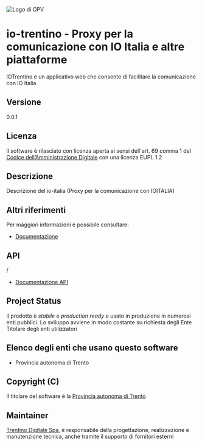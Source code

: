 ![Logo di OPV](Logo-OPV.png)

# io-trentino - Proxy per la comunicazione con IO Italia e altre piattaforme

IOTrentino è un applicativo web che consente di facilitare la comunicazione con IO Italia

## Versione 
0.0.1

## Licenza
Il software è rilasciato con licenza aperta ai sensi dell'art. 69 comma 1 del [Codice dell’Amministrazione Digitale](https://cad.readthedocs.io/) con una licenza EUPL 1.2


## Descrizione

Descrizione del io-italia (Proxy per la comunicazione con IOITALIA)  

## Altri riferimenti

Per maggiori informazioni è possibile consultare: 

 * [Documentazione](https://github.com/informaticatrentina/io-trentino/README.md)

## API 
/
 * [Documentazione API](https://github.com/informaticatrentina/io-trentino/README.md)


## Project Status

Il prodotto è *stabile* e *production ready* e usato in produzione in numerosi enti pubblici. 
Lo sviluppo avviene in modo costante su richiesta degli Ente Titolare degli enti utilizzatori

## Elenco degli enti che usano questo software
  - Provincia autonoma di Trento 

## Copyright (C)

Il titolare del software è la [Provincia autonoma di Trento](https://www.provincia.trento.it)

## Maintainer

[Trentino Digitale Spa](https://www.trentinodigitale.it/), è responsabile della progettazione, realizzazione e manutenzione tecnica, anche tramite il supporto di fornitori esterni





